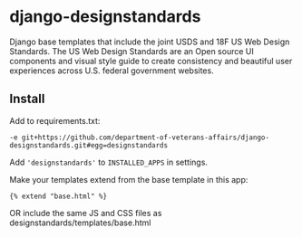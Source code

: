 django-designstandards
======================

Django base templates that include the joint USDS and 18F US Web Design
Standards. The US Web Design Standards are an Open source UI components
and visual style guide to create consistency and beautiful user experiences
across U.S. federal government websites.

## Install

Add to requirements.txt:

    -e git+https://github.com/department-of-veterans-affairs/django-designstandards.git#egg=designstandards

Add `'designstandards'` to `INSTALLED_APPS` in settings.

Make your templates extend from the base template in this app:

    {% extend "base.html" %}

OR include the same JS and CSS files as designstandards/templates/base.html

